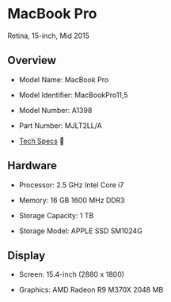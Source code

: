 # MacBook Pro

Retina, 15-inch, Mid 2015

## Overview
- Model Name:	MacBook Pro

- Model Identifier:	MacBookPro11,5

- Model Number:	A1398

- Part Number:	MJLT2LL/A

- [Tech Specs](https://support.apple.com/kb/SP719?locale=en_US) 🍎


## Hardware
- Processor:	2.5 GHz Intel Core i7

- Memory:	16 GB 1600 MHz DDR3

- Storage Capacity:	1 TB

-  Storage Model:	APPLE SSD SM1024G


## Display
- Screen:	15.4-inch (2880 x 1800)

- Graphics:	AMD Radeon R9 M370X 2048 MB
